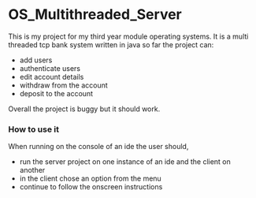 # OS_Multithreaded_Server

This is my project for my third year module operating systems.
It is a multi threaded tcp bank system written in java so far the project can:
  - add users
  - authenticate users
  - edit account details
  - withdraw from the account
  - deposit to the account
   
Overall the project is buggy but it should work.

### How to use it
When running on the console of an ide the user should,
  - run the server project on one instance of an ide and the client on another
  - in the client chose an option from the menu
  - continue to follow the onscreen instructions
